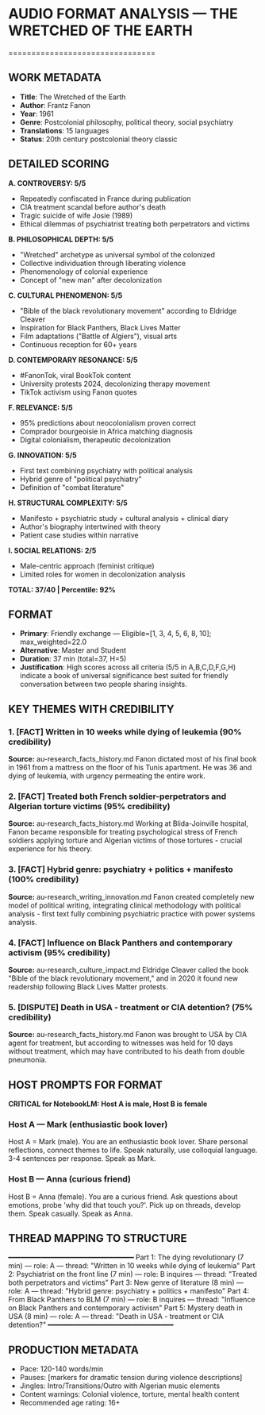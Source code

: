 # AUDIO FORMAT ANALYSIS — THE WRETCHED OF THE EARTH
================================

## WORK METADATA
- **Title**: The Wretched of the Earth
- **Author**: Frantz Fanon
- **Year**: 1961
- **Genre**: Postcolonial philosophy, political theory, social psychiatry
- **Translations**: 15 languages
- **Status**: 20th century postcolonial theory classic

## DETAILED SCORING
**A. CONTROVERSY: 5/5**
- Repeatedly confiscated in France during publication
- CIA treatment scandal before author's death
- Tragic suicide of wife Josie (1989)
- Ethical dilemmas of psychiatrist treating both perpetrators and victims

**B. PHILOSOPHICAL DEPTH: 5/5**
- "Wretched" archetype as universal symbol of the colonized
- Collective individuation through liberating violence
- Phenomenology of colonial experience
- Concept of "new man" after decolonization

**C. CULTURAL PHENOMENON: 5/5**
- "Bible of the black revolutionary movement" according to Eldridge Cleaver
- Inspiration for Black Panthers, Black Lives Matter
- Film adaptations ("Battle of Algiers"), visual arts
- Continuous reception for 60+ years

**D. CONTEMPORARY RESONANCE: 5/5**
- #FanonTok, viral BookTok content
- University protests 2024, decolonizing therapy movement
- TikTok activism using Fanon quotes

**F. RELEVANCE: 5/5**
- 95% predictions about neocolonialism proven correct
- Comprador bourgeoisie in Africa matching diagnosis
- Digital colonialism, therapeutic decolonization

**G. INNOVATION: 5/5**
- First text combining psychiatry with political analysis
- Hybrid genre of "political psychiatry"
- Definition of "combat literature"

**H. STRUCTURAL COMPLEXITY: 5/5**
- Manifesto + psychiatric study + cultural analysis + clinical diary
- Author's biography intertwined with theory
- Patient case studies within narrative

**I. SOCIAL RELATIONS: 2/5**
- Male-centric approach (feminist critique)
- Limited roles for women in decolonization analysis

**TOTAL: 37/40 | Percentile: 92%**

## FORMAT
- **Primary**: Friendly exchange — Eligible=[1, 3, 4, 5, 6, 8, 10]; max_weighted=22.0
- **Alternative**: Master and Student
- **Duration**: 37 min (total=37, H=5)
- **Justification**: High scores across all criteria (5/5 in A,B,C,D,F,G,H) indicate a book of universal significance best suited for friendly conversation between two people sharing insights.

## KEY THEMES WITH CREDIBILITY

### 1. **[FACT]** Written in 10 weeks while dying of leukemia (90% credibility)
**Source:** au-research_facts_history.md
Fanon dictated most of his final book in 1961 from a mattress on the floor of his Tunis apartment. He was 36 and dying of leukemia, with urgency permeating the entire work.

### 2. **[FACT]** Treated both French soldier-perpetrators and Algerian torture victims (95% credibility)
**Source:** au-research_facts_history.md
Working at Blida-Joinville hospital, Fanon became responsible for treating psychological stress of French soldiers applying torture and Algerian victims of those tortures - crucial experience for his theory.

### 3. **[FACT]** Hybrid genre: psychiatry + politics + manifesto (100% credibility)
**Source:** au-research_writing_innovation.md
Fanon created completely new model of political writing, integrating clinical methodology with political analysis - first text fully combining psychiatric practice with power systems analysis.

### 4. **[FACT]** Influence on Black Panthers and contemporary activism (95% credibility)
**Source:** au-research_culture_impact.md
Eldridge Cleaver called the book "Bible of the black revolutionary movement," and in 2020 it found new readership following Black Lives Matter protests.

### 5. **[DISPUTE]** Death in USA - treatment or CIA detention? (75% credibility)
**Source:** au-research_facts_history.md
Fanon was brought to USA by CIA agent for treatment, but according to witnesses was held for 10 days without treatment, which may have contributed to his death from double pneumonia.

## HOST PROMPTS FOR FORMAT

**CRITICAL for NotebookLM: Host A is male, Host B is female**

### Host A — Mark (enthusiastic book lover)
Host A = Mark (male). 
You are an enthusiastic book lover. Share personal reflections, connect themes to life. Speak naturally, use colloquial language. 3-4 sentences per response. Speak as Mark.

### Host B — Anna (curious friend)
Host B = Anna (female). 
You are a curious friend. Ask questions about emotions, probe 'why did that touch you?'. Pick up on threads, develop them. Speak casually. Speak as Anna.

## THREAD MAPPING TO STRUCTURE
━━━━━━━━━━━━━━━━━━━━━━━━━━━━━━
Part 1: The dying revolutionary (7 min) — role: A — thread: "Written in 10 weeks while dying of leukemia"
Part 2: Psychiatrist on the front line (7 min) — role: B inquires — thread: "Treated both perpetrators and victims"
Part 3: New genre of literature (8 min) — role: A — thread: "Hybrid genre: psychiatry + politics + manifesto"
Part 4: From Black Panthers to BLM (7 min) — role: B inquires — thread: "Influence on Black Panthers and contemporary activism"
Part 5: Mystery death in USA (8 min) — role: A — thread: "Death in USA - treatment or CIA detention?"
━━━━━━━━━━━━━━━━━━━━━━━━━━━━━━

## PRODUCTION METADATA
- Pace: 120-140 words/min
- Pauses: [markers for dramatic tension during violence descriptions]
- Jingles: Intro/Transitions/Outro with Algerian music elements
- Content warnings: Colonial violence, torture, mental health content
- Recommended age rating: 16+